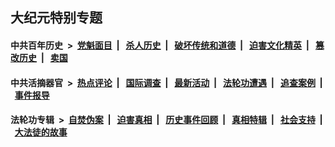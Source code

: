 ## 大纪元特别专题

#### 中共百年历史 &nbsp;>&nbsp; [党魁面目](indexes/nf1176107/README.md?04060430) &nbsp;| &nbsp; [杀人历史](indexes/nf1176106/README.md?04060430) &nbsp;| &nbsp; [破坏传统和道德](indexes/nf1176106/README.md?04060430) &nbsp;| &nbsp; [迫害文化精英](indexes/nf1176111/README.md?04060430) &nbsp;| &nbsp; [篡改历史](indexes/nf1176115/README.md?04060430) &nbsp;| &nbsp; [卖国](indexes/nf1176117/README.md?04060430) 

#### 中共活摘器官 &nbsp;>&nbsp; [热点评论](indexes/nf5879/README.md?04060430) &nbsp;| &nbsp; [国际调查](indexes/nf5947/README.md?04060430) &nbsp;| &nbsp; [最新活动](indexes/nf5883/README.md?04060430) &nbsp;| &nbsp; [法轮功遭遇](indexes/nf5881/README.md?04060430) &nbsp;| &nbsp; [追查案例](indexes/nf5880/README.md?04060430) &nbsp;| &nbsp; [事件报导](indexes/nf5877/README.md?04060430) 

#### 法轮功专辑 &nbsp;>&nbsp; [自焚伪案](indexes/nf5562/README.md?04060430) &nbsp;| &nbsp; [迫害真相](indexes/nf4379/README.md?04060430) &nbsp;| &nbsp; [历史事件回顾](indexes/nf5793/README.md?04060430) &nbsp;| &nbsp; [真相特辑](indexes/nf4389/README.md?04060430) &nbsp;| &nbsp; [社会支持](indexes/nf4386/README.md?04060430) &nbsp;| &nbsp; [大法徒的故事](indexes/nf1147481/README.md?04060430) 


